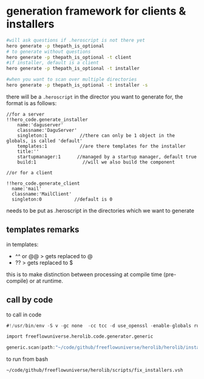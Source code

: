 # generation framework for clients & installers

```bash
#will ask questions if .heroscript is not there yet
hero generate -p thepath_is_optional
# to generate without questions
hero generate -p thepath_is_optional -t client
#if installer, default is a client
hero generate -p thepath_is_optional -t installer

#when you want to scan over multiple directories
hero generate -p thepath_is_optional -t installer -s 

```

there will be a ```.heroscript``` in the director you want to generate for, the format is as follows:

```hero
//for a server
!!hero_code.generate_installer
    name:'daguserver'
    classname:'DaguServer'
    singleton:1            //there can only be 1 object in the globals, is called 'default'
    templates:1            //are there templates for the installer
    title:''
    startupmanager:1      //managed by a startup manager, default true
    build:1                 //will we also build the component

//or for a client

!!hero_code.generate_client
  name:'mail'
  classname:'MailClient'
  singleton:0            //default is 0

```

needs to be put as .heroscript in the directories which we want to generate


## templates remarks

in templates:

- ^^ or @@ > gets replaced to @
- ?? > gets replaced to $

this is to make distinction between processing at compile time (pre-compile) or at runtime.

## call by code

to call in code

```v
#!/usr/bin/env -S v -gc none  -cc tcc -d use_openssl -enable-globals run

import freeflowuniverse.herolib.code.generator.generic

generic.scan(path:"~/code/github/freeflowuniverse/herolib/herolib/installers",force:true)!


```

to run from bash

```bash
~/code/github/freeflowuniverse/herolib/scripts/fix_installers.vsh
```

